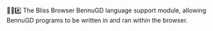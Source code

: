 🌳️🌐️#️⃣️ The Bliss Browser BennuGD language support module, allowing BennuGD programs to be written in and ran within the browser.

